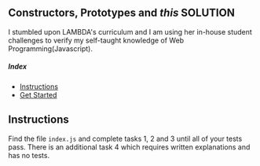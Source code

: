 ## Constructors, Prototypes and _this_ SOLUTION

I stumbled upon LAMBDA's curriculum and I am using her in-house student challenges to verify my self-taught knowledge of Web Programming(Javascript).

##### Index

* [Instructions](#instructions)
* [Get Started](#get-started)

## Instructions

Find the file `index.js` and complete tasks 1, 2 and 3 until all of your tests pass.
There is an additional task 4 which requires written explanations and has no tests.

